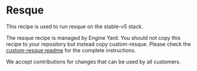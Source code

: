 # Resque

This recipe is used to run resque on the stable-v5 stack.

The resque recipe is managed by Engine Yard. You should not copy this recipe to your repository but instead copy custom-resque. Please check the [custom-resque readme](../../custom-cookbooks/resque/cookbooks/custom-resque) for the complete instructions.

We accept contributions for changes that can be used by all customers.

